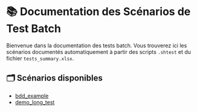 # 📚 Documentation des Scénarios de Test Batch

Bienvenue dans la documentation des tests batch. Vous trouverez ici les scénarios documentés automatiquement à partir des scripts `.shtest` et du fichier `tests_summary.xlsx`.

## 🗂️ Scénarios disponibles

- [bdd_example](bdd_example.md)
- [demo_long_test](demo_long_test.md)
